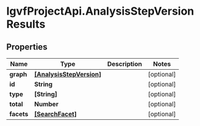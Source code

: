 # IgvfProjectApi.AnalysisStepVersionResults

## Properties

Name | Type | Description | Notes
------------ | ------------- | ------------- | -------------
**graph** | [**[AnalysisStepVersion]**](AnalysisStepVersion.md) |  | [optional] 
**id** | **String** |  | [optional] 
**type** | **[String]** |  | [optional] 
**total** | **Number** |  | [optional] 
**facets** | [**[SearchFacet]**](SearchFacet.md) |  | [optional] 


